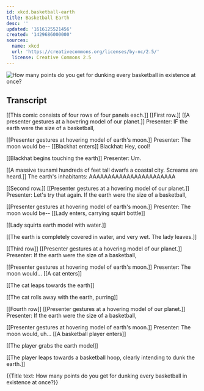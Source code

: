```yaml
---
id: xkcd.basketball-earth
title: Basketball Earth
desc: ''
updated: '1616125521456'
created: '1429686000000'
sources:
  name: xkcd
  url: 'https://creativecommons.org/licenses/by-nc/2.5/'
  license: Creative Commons 2.5
---
```

![How many points do you get for dunking every basketball in existence at once?](https://imgs.xkcd.com/comics/basketball_earth.png)

## Transcript
[[This comic consists of four rows of four panels each.]]
[[First row.]]
[[A presenter gestures at a hovering model of our planet.]]
Presenter: IF the earth were the size of a basketball,

[[Presenter gestures at hovering model of earth's moon.]]
Presenter: The moon would be--
[[Blackhat enters]]
Blackhat: Hey, cool!

[[Blackhat begins touching the earth]]
Presenter: Um.

[[A massive tsunami hundreds of feet tall dwarfs a coastal city. Screams are heard.]]
The earth's inhabitants: AAAAAAAAAAAAAAAAAAAAAAA

[[Second row.]]
[[Presenter gestures at a hovering model of our planet.]]
Presenter: Let's try that again. If the earth were the size of a basketball,

[[Presenter gestures at hovering model of earth's moon.]]
Presenter: The moon would be--
[[Lady enters, carrying squirt bottle]]

[[Lady squirts earth model with water.]]

[[The earth is completely covered in water, and very wet. The lady leaves.]]

[[Third row]]
[[Presenter gestures at a hovering model of our planet.]]
Presenter: If the earth were the size of a basketball,

[[Presenter gestures at hovering model of earth's moon.]]
Presenter: The moon would...
[[A cat enters]]

[[The cat leaps towards the earth]]

[[The cat rolls away with the earth, purring]]

[[Fourth row]]
[[Presenter gestures at a hovering model of our planet.]]
Presenter: If the earth were the size of a basketball,

[[Presenter gestures at hovering model of earth's moon.]]
Presenter: The moon would, uh...
[[A basketball player enters]]

[[The player grabs the earth model]]

[[The player leaps towards a basketball hoop, clearly intending to dunk the earth.]]

{{Title text: How many points do you get for dunking every basketball in existence at once?}}

